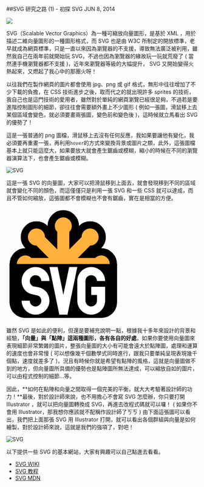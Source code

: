 <!-- @@master  = ../../_layout.html-->

<!-- @@block  =  jsBottom-->

<include src="../../_articles-js.html"></include>

<!-- @@close-->

<!-- @@block  =  css-->

<include src="../../_articles-css.html"></include>

<!-- @@close-->

<!-- @@block  =  articles-social-->

<include src="../../_articles-social.html"></include>

<!-- @@close-->

<!-- @@block  =  articles-footer-->

<include src="../../_articles.html"></include>

<!-- @@close-->

<!-- @@block  =  meta-->

<meta property="article:published_time" content="2014-06-08T22:00:00+01:00">

<meta name="keywords" content="SVG,向量圖,illustrator">

<meta name="description" content="SVG 為一種可縮放向量圖形，是基於 XML，用於描述二維向量圖形的一種圖形格式，只是一直以來因為瀏覽器的不支援，導致無法廣泛被利用，近年來瀏覽器等級的大幅提升， SVG 又開始變得火熱起來，又燃起了我心中的那團火呀！">

<meta itemprop="name" content="SVG 研究之路 (1) - 初探 SVG - OXXO.STUDIO">

<meta itemprop="image" content="http://www.oxxostudio.tw/img/articles/201406/20140608_1_01.jpg">

<meta itemprop="description" content="SVG 為一種可縮放向量圖形，是基於 XML，用於描述二維向量圖形的一種圖形格式，只是一直以來因為瀏覽器的不支援，導致無法廣泛被利用，近年來瀏覽器等級的大幅提升， SVG 又開始變得火熱起來，又燃起了我心中的那團火呀！">

<meta property="og:title" content="SVG 研究之路 (1) - 初探 SVG - OXXO.STUDIO">

<meta property="og:url" content="http://www.oxxostudio.tw/articles/201406/svg-01-intro.html">

<meta property="og:image" content="http://www.oxxostudio.tw/img/articles/201406/20140608_1_01.jpg">

<meta property="og:description" content="SVG 為一種可縮放向量圖形，是基於 XML，用於描述二維向量圖形的一種圖形格式，只是一直以來因為瀏覽器的不支援，導致無法廣泛被利用，近年來瀏覽器等級的大幅提升， SVG 又開始變得火熱起來，又燃起了我心中的那團火呀！">

<title>SVG 研究之路 (1) - 初探 SVG - OXXO.STUDIO</title> 

<!-- @@close-->

<!-- @@block  =  articles-content--> 

##SVG 研究之路 (1) - 初探 SVG <span class="article-date" tag="web">JUN 8, 2014</span>

<img src="/img/articles/201406/20140608_1_01.jpg" class="preview-img">

SVG（Scalable Vector Graphics）為一種可縮放向量圖形，是基於 XML ，用於描述二維向量圖形的一種圖形格式，而 SVG 也是由 W3C 所制定的開放標準，老早就成為網頁標準，只是一直以來因為瀏覽器的不支援，導致無法廣泛被利用，雖然我自己在兩年前就開始玩 SVG，不過也因為瀏覽器的緣故玩一玩就荒廢了 ( 當然連手機瀏覽器都不支援 )，近年來瀏覽器等級的大幅提升， SVG 又開始變得火熱起來，又燃起了我心中的那團火呀！

以往我們在製作網頁的圖片都會使用 jpg、png 或 gif 格式，無形中往往增加了不少下載的負擔，在 CSS 技術進步之後，取而代之的就出現許多 sprites 的技術，我自己也是這門技術的愛用者，雖然對於單純的網頁瀏覽已經很足夠，不過若是要進階控制圖形的細節，卻往往會需要額外畫上不少圖形 ( 例如一張圖，滑鼠移上去某個區域會變色，就必須要畫兩張圖，變色前和變色後 )，這時候就立馬看出 SVG 的優勢了！

這是一張普通的 png 圖檔，滑鼠移上去沒有任何反應，我如果要讓他有變化，我必須要再重畫一張，再利用`hover`的方式來變換背景或圖片之類，此外，這張圖檔基本上就只能這麼大，如果要放大就會產生鋸齒或模糊，縮小的時候在不同的瀏覽器演算法下，也會產生鋸齒或模糊。

![SVG](/img/articles/201406/20140608_1_03.png)

這是一張 SVG 的向量圖，大家可以把滑鼠移到上面去，就會發現移到不同的區域就會變化不同的顏色，而這僅僅只是利用一張 SVG 和一些 CSS 就可以達成，而且不管如何縮放，這張圖都不會模糊也不會有鋸齒，實在是相當的方便。

<svg style="height:300px;">
<path id="SVG-base" d="M8.5,150h283v100c0,23.5-18,41.5-41.5,41.5H50c-23.5,0-41.5-18-41.5-41.5V150z" />
<path fill="#FFB13B" stroke="#000000" stroke-width="38.0086" d="M265.852,134.149c-8.755-8.755-22.948-8.755-31.703,0h-45.88
l32.442-32.442c12.381,0,22.417-10.037,22.417-22.417c0-12.381-10.036-22.417-22.417-22.417s-22.418,10.037-22.418,22.417
l-32.441,32.441v-45.88c8.754-8.754,8.754-22.948,0-31.702c-8.755-8.754-22.948-8.754-31.703,0s-8.754,22.948,0,31.702v45.88
L101.707,79.29c0-12.381-10.037-22.417-22.417-22.417c-12.381,0-22.417,10.037-22.417,22.417c0,12.38,10.037,22.417,22.417,22.417
l32.442,32.442h-45.88c-8.754-8.755-22.948-8.755-31.702,0c-8.754,8.754-8.754,22.948,0,31.703c8.754,8.754,22.948,8.754,31.702,0
h45.88L79.29,198.293c-12.381,0-22.417,10.037-22.417,22.418s10.037,22.417,22.417,22.417c12.38,0,22.417-10.036,22.417-22.417
l32.442-32.442v45.88c-8.754,8.755-8.754,22.948,0,31.703c8.754,8.754,22.948,8.754,31.703,0c8.754-8.755,8.754-22.948,0-31.703
V188.27l32.441,32.441c0,12.381,10.037,22.417,22.418,22.417s22.417-10.036,22.417-22.417s-10.036-22.418-22.417-22.418
l-32.441-32.441h45.879c8.755,8.754,22.948,8.754,31.703,0C274.605,157.097,274.605,142.903,265.852,134.149z" />
<path id="SVG-bar" fill="#FFB13B" d="M265.852,134.149c-8.755-8.755-22.948-8.755-31.703,0h-45.88l32.442-32.442
c12.381,0,22.417-10.037,22.417-22.417c0-12.381-10.036-22.417-22.417-22.417s-22.418,10.037-22.418,22.417l-32.441,32.441v-45.88
c8.754-8.754,8.754-22.948,0-31.702c-8.755-8.754-22.948-8.754-31.703,0s-8.754,22.948,0,31.702v45.88L101.707,79.29
c0-12.381-10.037-22.417-22.417-22.417c-12.381,0-22.417,10.037-22.417,22.417c0,12.38,10.037,22.417,22.417,22.417l32.442,32.442
h-45.88c-8.754-8.755-22.948-8.755-31.702,0c-8.754,8.754-8.754,22.948,0,31.703c8.754,8.754,22.948,8.754,31.702,0h45.88
L79.29,198.293c-12.381,0-22.417,10.037-22.417,22.418s10.037,22.417,22.417,22.417c12.38,0,22.417-10.036,22.417-22.417
l32.442-32.442v45.88c-8.754,8.755-8.754,22.948,0,31.703c8.754,8.754,22.948,8.754,31.703,0c8.754-8.755,8.754-22.948,0-31.703
V188.27l32.441,32.441c0,12.381,10.037,22.417,22.418,22.417s22.417-10.036,22.417-22.417s-10.036-22.418-22.417-22.418
l-32.441-32.441h45.879c8.755,8.754,22.948,8.754,31.703,0C274.605,157.097,274.605,142.903,265.852,134.149z" />
<path id="SVG-base_1_" d="M8.5,150h283v100c0,23.5-18,41.5-41.5,41.5H50c-23.5,0-41.5-18-41.5-41.5V150z" />
<path id="SVG-S" fill="#FFFFFF" d="M50.964,220.639c-6.638-6.637-10.746-15.801-10.746-25.923c0-20.252,16.426-36.668,36.668-36.668
c20.252,0,36.678,16.416,36.678,36.668h-21.48c0-8.388-6.808-15.187-15.198-15.187c-8.388,0-15.186,6.799-15.186,15.187
c0,4.19,1.702,7.986,4.44,10.726h0.01c2.75,2.761,5.04,3.559,10.736,4.463l0,0c10.132,1.054,19.296,4.107,25.932,10.744l0,0
c6.638,6.638,10.746,15.802,10.746,25.924c0,20.252-16.426,36.678-36.678,36.678c-20.242,0-36.668-16.426-36.668-36.678H61.7
c0,8.388,6.798,15.195,15.186,15.195c8.39,0,15.198-6.808,15.198-15.195c0-4.19-1.702-7.977-4.442-10.727h-0.01
c-2.75-2.75-6.696-3.697-10.746-4.451v-0.01C67.066,229.878,57.6,227.275,50.964,220.639L50.964,220.639L50.964,220.639z" />
<path id="SVG-V" fill="#FFFFFF" d="M186.904,158.048l-25.94,125.202h-21.48l-25.92-125.202h21.48l15.2,73.326l15.18-73.326H186.904z" />
<path id="SVG-G" fill="#FFFFFF" d="M223.584,209.904h36.668v36.668h0.01c0,20.254-16.426,36.68-36.678,36.68
c-20.254,0-36.668-16.426-36.668-36.68l0,0v-51.854h-0.01c0-20.253,16.424-36.669,36.678-36.669
c20.242,0,36.668,16.416,36.668,36.669H238.77c0-8.381-6.808-15.189-15.186-15.189c-8.391,0-15.188,6.809-15.188,15.189v51.854l0,0
c0,8.39,6.797,15.188,15.188,15.188c8.378,0,15.176-6.798,15.186-15.178v-0.01v-15.176h-15.186V209.904L223.584,209.904z" />
</svg>

<style>
	#SVG-S,#SVG-V,#SVG-G,#SVG-bar{
		cursor:pointer;
		transition:.3s;
	}
	#SVG-bar:hover{
		fill:#0ff;
	}
	#SVG-S:hover{
		fill:#f00;
	}
	#SVG-V:hover{
		fill:#0f0;
	}
	#SVG-G:hover{
		fill:#00f;
	}
</style>

雖然 SVG 是如此的便利，但還是要補充說明一點，根據我十多年來設計的背景和經驗，**「向量」與「點陣」這兩種圖形，各有各自的好處**，如果你要使用向量圖來表現細節非常繁雜的圖片，整張向量圖的大小有可能會遠大於點陣圖，處理和運算的速度也會非常慢 ( 可以想像幾千個數學式同時進行，跟我只要單純呈現表現幾千個點，速度就差多了 )，況且有時候你就是希望有點陣的風格，這就是向量圖做不到的地方，但向量圖所具備的優勢也是點陣圖所無法達成，可以縮放自如的圖片，可以由程式控制的細節...等。

因此，**如何在點陣和向量之間取得一個完美的平衡，就大大考驗著設計師的功力！**最後，對於設計師來說，也不用擔心不會寫 SVG 怎麼辦，你只要打開 Illustrator ，就可以把向量圖轉換成 SVG，再進去改程式碼就可以囉！ ( 如果你不會用 Illustrator，那我想你應該就不配稱作設計師了ㄎㄎ ) 由下面這張圖可以看出，我們把上面那張 SVG 用 Illustrator 打開，就可以看出各個群組與向量是如何繪製，對於設計師來說，這就是我們的強項了，對吧！


![SVG](/img/articles/201406/20140608_1_02.png)

以下提供一些 SVG 的基本網站，大家有興趣可以自己點進去看看。

- [SVG WIKI](http://zh.wikipedia.org/wiki/%E5%8F%AF%E7%B8%AE%E6%94%BE%E5%90%91%E9%87%8F%E5%9C%96%E5%BD%A2)
- [SVG 教程](http://www.w3school.com.cn/svg/index.asp)
- [SVG MDN](https://developer.mozilla.org/zh-TW/docs/Web/SVG/Tutorial/Introduction)

<!-- @@close-->
